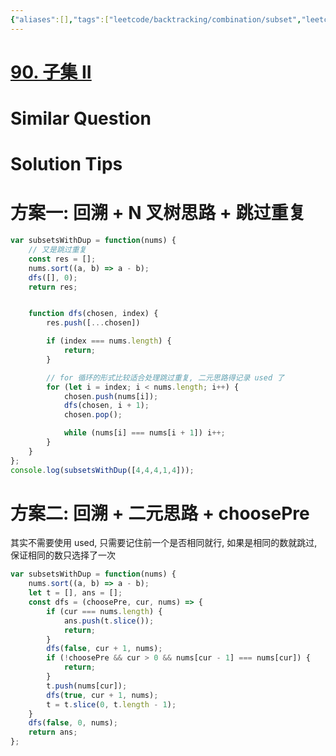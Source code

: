 ```yaml
---
{"aliases":[],"tags":["leetcode/backtracking/combination/subset","leetcode/sub/subset","leetcode/backtracking/binary","leetcode/unsolved","leetcode/skip-dup"],"review-dates":[],"dg-publish":true,"difficulty":"medium","date-created":"2023-06-22-Thu, 3:06:59 pm","date-modified":"2023-06-22-Thu, 3:11:21 pm","permalink":"/programming/basic/leetcode/90. 子集 II/","dgPassFrontmatter":true}
---
```



# [90. 子集 II](https://leetcode.cn/problems/subsets-ii/)

# Similar Question

# Solution Tips

# 方案一: 回溯 + N 叉树思路 + 跳过重复

```js
var subsetsWithDup = function(nums) {
    // 又是跳过重复
    const res = [];
    nums.sort((a, b) => a - b);
    dfs([], 0);
    return res;


    function dfs(chosen, index) {
        res.push([...chosen])

        if (index === nums.length) {
            return;
        }

        // for 循环的形式比较适合处理跳过重复, 二元思路得记录 used 了
        for (let i = index; i < nums.length; i++) {
            chosen.push(nums[i]);
            dfs(chosen, i + 1);
            chosen.pop();

            while (nums[i] === nums[i + 1]) i++;
        }
    }
};
console.log(subsetsWithDup([4,4,4,1,4]));
```

# 方案二: 回溯 + 二元思路 + choosePre

其实不需要使用 used, 只需要记住前一个是否相同就行, 如果是相同的数就跳过, 保证相同的数只选择了一次

```js
var subsetsWithDup = function(nums) {
    nums.sort((a, b) => a - b);
    let t = [], ans = [];
    const dfs = (choosePre, cur, nums) => {
        if (cur === nums.length) {
            ans.push(t.slice());
            return;
        }
        dfs(false, cur + 1, nums);
        if (!choosePre && cur > 0 && nums[cur - 1] === nums[cur]) {
            return;
        }
        t.push(nums[cur]);
        dfs(true, cur + 1, nums);
        t = t.slice(0, t.length - 1);
    }
    dfs(false, 0, nums);
    return ans;
};
```
